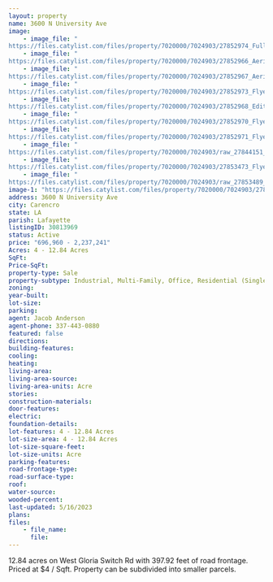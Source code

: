 ```yaml
---
layout: property
name: 3600 N University Ave
image:
    - image_file: "https://files.catylist.com/files/property/7020000/7024903/27852974_Full_Outline___3600_N_University_Ave___JacobJeffBrax.png"
    - image_file: "https://files.catylist.com/files/property/7020000/7024903/27852966_Aerial___3600_N_University_Ave_2.87___JacobJeffBrax.png"
    - image_file: "https://files.catylist.com/files/property/7020000/7024903/27852967_Aerial___3600_N_University_Ave_3.09___JeffJacobBrax.png"
    - image_file: "https://files.catylist.com/files/property/7020000/7024903/27852973_Flyer_Aerial___3600_N_University_Ave___JeffJacobBrax.png"
    - image_file: "https://files.catylist.com/files/property/7020000/7024903/27852968_Edited_Google_Map___3600_N_University_Ave___JeffJacobBrax.png"
    - image_file: "https://files.catylist.com/files/property/7020000/7024903/27852970_Flyer_2.png"
    - image_file: "https://files.catylist.com/files/property/7020000/7024903/27852971_Flyer_3.png"
    - image_file: "https://files.catylist.com/files/property/7020000/7024903/raw_27844151_Flood_Disclosure___3600_N_University_Ave___JeffJacobBrax.pdf"
    - image_file: "https://files.catylist.com/files/property/7020000/7024903/27853473_Flyer_1.png"
    - image_file: "https://files.catylist.com/files/property/7020000/7024903/raw_27853489_Flyer___3600_N_University_Ave___JeffJacobBraxton.pdf"
image-1: "https://files.catylist.com/files/property/7020000/7024903/27844150_Aerial__3600_N_University_Ave___12.84_Acres___JacobJeffBrax.png"
address: 3600 N University Ave
city: Carencro
state: LA
parish: Lafayette
listingID: 30813969
status: Active
price: "696,960 - 2,237,241"
Acres: 4 - 12.84 Acres
SqFt:
Price-SqFt:
property-type: Sale
property-subtype: Industrial, Multi-Family, Office, Residential (Single Family), Retail, Self Storage
zoning:
year-built:
lot-size:
parking:
agent: Jacob Anderson
agent-phone: 337-443-0880
featured: false
directions:
building-features:
cooling:
heating:
living-area:
living-area-source:
living-area-units: Acre
stories:
construction-materials:
door-features:
electric:
foundation-details:
lot-features: 4 - 12.84 Acres
lot-size-area: 4 - 12.84 Acres
lot-size-square-feet:
lot-size-units: Acre
parking-features:
road-frontage-type:
road-surface-type:
roof:
water-source:
wooded-percent:
last-updated: 5/16/2023
plans:
files:
    - file_name:
      file:
---
```

12.84 acres on West Gloria Switch Rd with 397.92 feet of road frontage. Priced at $4 / Sqft. Property can be subdivided into smaller parcels.
